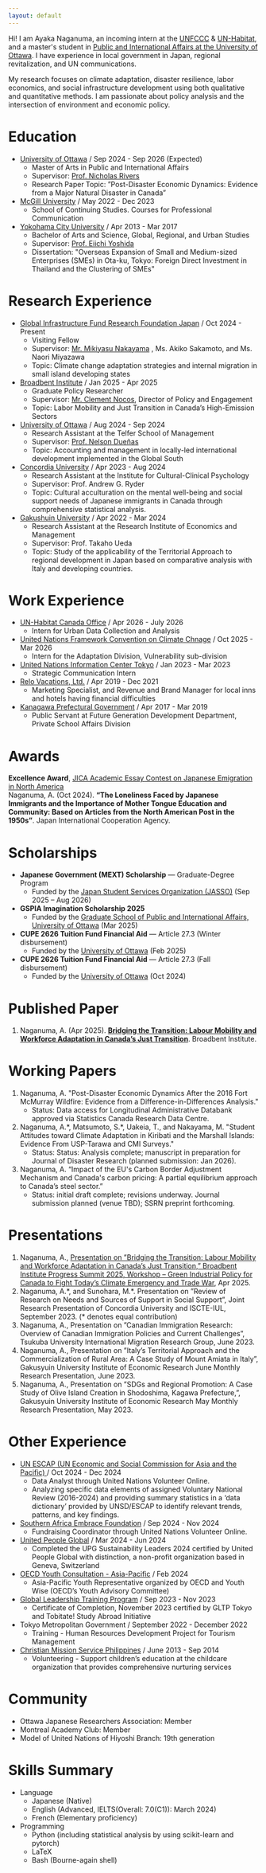 ```yaml
---
layout: default
---
```


Hi! I am Ayaka Naganuma, an incoming intern at the [UNFCCC](https://unfccc.int/) & [UN-Habitat](https://unhabitat.org/), and a master's student in [Public and International Affairs at the University of Ottawa](https://www.uottawa.ca/faculty-social-sciences/public-international-affairs). I have experience in local government in Japan, regional revitalization, and UN communications. 

My research focuses on climate adaptation, disaster resilience, labor economics, and social infrastructure development using both qualitative and quantitative methods. I am passionate about policy analysis and the intersection of environment and economic policy.

# Education

- [University of Ottawa](https://www.uottawa.ca/en) / Sep 2024 - Sep 2026 (Expected)
  - Master of Arts in Public and International Affairs
  - Supervisor: [Prof. Nicholas Rivers](https://sites.google.com/site/nicholasjrivers/)
  - Research Paper Topic: ”Post-Disaster Economic Dynamics: Evidence from a Major Natural Disaster in Canada”
- [McGill University](https://www.mcgill.ca/) / May 2022 - Dec 2023
  - School of Continuing Studies. Courses for Professional Communication
- [Yokohama City University](https://www-user.yokohama-cu.ac.jp/~english/) / Apr 2013 - Mar 2017 
  - Bachelor of Arts and Science, Global, Regional, and Urban Studies
  - Supervisor: [Prof. Eiichi Yoshida](https://www.yokohama-cu.ac.jp/researcher/yoshidaeiichi.html)
  - Dissertation: "Overseas Expansion of Small and Medium-sized Enterprises (SMEs) in Ota-ku, Tokyo: Foreign Direct Investment in Thailand and the Clustering of SMEs" 

# Research Experience
- [Global Infrastructure Fund Research Foundation Japan](https://gif.or.jp/) / Oct 2024 - Present
  - Visiting Fellow 
  - Supervisor: [Mr. Mikiyasu Nakayama](https://gif.or.jp/wp-content/uploads/2025/05/GIF_Researcher_Nakayama_20250423.pdf) , Ms. Akiko Sakamoto, and Ms. Naori Miyazawa
  - Topic: Climate change adaptation strategies and internal migration in small island developing states
- [Broadbent Institute](https://www.broadbentinstitute.ca/) / Jan 2025 - Apr 2025
  - Graduate Policy Researcher
  - Supervisor: [Mr. Clement Nocos](https://broadbentinstitute.ca/people/clement-nocos/), Director of Policy and Engagement
  - Topic: Labor Mobility and Just Transition in Canada’s High-Emission Sectors
- [University of Ottawa](https://www.uottawa.ca/en) / Aug 2024 - Sep 2024
  - Research Assistant at the Telfer School of Management 
  - Supervisor: [Prof. Nelson Dueñas](https://telfer.uottawa.ca/en/directory/nelson-duenas/)
  - Topic: Accounting and management in locally-led international development implemented in the Global South
- [Concordia University](https://www.concordia.ca/) / Apr 2023 - Aug 2024
  - Research Assistant at the Institute for Cultural-Clinical Psychology 
  - Supervisor: Prof. Andrew G. Ryder
  - Topic: Cultural acculturation on the mental well-being and social support needs of Japanese immigrants in Canada through comprehensive statistical analysis.
- [Gakushuin University](https://www.univ.gakushuin.ac.jp/en/) / Apr 2022 - Mar 2024 
  - Research Assistant at the Research Institute of Economics and Management
  - Supervisor: Prof. Takaho Ueda
  - Topic: Study of the applicability of the Territorial Approach to regional development in Japan based on comparative analysis with Italy and developing countries.
 
# Work Experience

- [UN-Habitat Canada Office](https://unhabitat.org/news/13-dec-2022/united-nations-program-montreal-to-host-un-habitat-project-office) / Apr 2026 - July 2026
  - Intern for Urban Data Collection and Analysis
- [United Nations Framework Convention on Climate Chnage](https://unfccc.int/) / Oct 2025 - Mar 2026
  - Intern for the Adaptation Division, Vulnerability sub-division
- [United Nations Information Center Tokyo](https://www.unic.or.jp/info/un_agencies_japan/unic/?lang=en) / Jan 2023 - Mar 2023
  - Strategic Communication Intern 
- [Relo Vacations, Ltd.](https://www.relo.jp/english/group/tourism/) / Apr 2019 - Dec 2021
  - Marketing Specialist, and Revenue and Brand Manager for local inns and hotels having financial difficulties
- [Kanagawa Prefectural Government](https://www.pref.kanagawa.jp/) / Apr 2017 - Mar 2019
  - Public Servant at Future Generation Development Department, Private School Affairs Division

# Awards  
**Excellence Award**, [JICA Academic Essay Contest on Japanese Emigration in North America](https://www.jica.go.jp/domestic/jomm/whatsnew/2023/1526419_24083.html)  
Naganuma, A. (Oct 2024). **“The Loneliness Faced by Japanese Immigrants and the Importance of Mother Tongue Education and Community: Based on Articles from the North American Post in the 1950s”**. Japan International Cooperation Agency.

# Scholarships  
- **Japanese Government (MEXT) Scholarship** — Graduate-Degree Program  
  - Funded by the [Japan Student Services Organization (JASSO)](https://www.jasso.go.jp/en/index.html) (Sep 2025 – Aug 2026)  
- **GSPIA Imagination Scholarship 2025**  
  - Funded by the [Graduate School of Public and International Affairs, University of Ottawa](https://www.uottawa.ca/faculty-social-sciences/public-international-affairs/graduate) (Mar 2025)  
- **CUPE 2626 Tuition Fund Financial Aid** — Article 27.3 (Winter disbursement)  
  - Funded by the [University of Ottawa](https://www.uottawa.ca/en) (Feb 2025)  
- **CUPE 2626 Tuition Fund Financial Aid** — Article 27.3 (Fall disbursement)  
  - Funded by the [University of Ottawa](https://www.uottawa.ca/en) (Oct 2024)  

# Published Paper
1. Naganuma, A. (Apr 2025). **[Bridging the Transition: Labour Mobility and Workforce Adaptation in Canada’s Just Transition](https://broadbentinstitute.ca/research/bridging-the-transition/)**. Broadbent Institute.

# Working Papers
1. Naganuma, A. "Post-Disaster Economic Dynamics After the 2016 Fort McMurray Wildfire: Evidence from a Difference-in-Differences Analysis."
   - Status: Data access for Longitudinal Administrative Databank approved via Statistics Canada Research Data Centre.
2. Naganuma, A.\*, Matsumoto, S.\*, Uakeia, T., and Nakayama, M. "Student Attitudes toward Climate Adaptation in Kiribati and the Marshall Islands: Evidence From USP-Tarawa and CMI Surveys."
   - Status: Status: Analysis complete; manuscript in preparation for Journal of Disaster Research (planned submission: Jan 2026).
3. Naganuma, A. “Impact of the EU's Carbon Border Adjustment Mechanism and Canada's carbon pricing:
A partial equilibrium approach to Canada’s steel sector.”
   - Status: initial draft complete; revisions underway. Journal submission planned (venue TBD); SSRN preprint forthcoming.

# Presentations
1. Naganuma, A., [Presentation on ”Bridging the Transition: Labour Mobility and Workforce Adaptation in Canada’s Just Transition,” Broadbent Institute Progress Summit 2025, Workshop – Green Industrial Policy for Canada to Fight Today’s Climate Emergency and Trade War](https://broadbentinstitute.ca/research/bridging-the-transition/), Apr 2025.
2. Naganuma, A.\*, and Sunohara, M.\*. Presentation on ”Review of Research on Needs and Sources of Support in Social Support”, Joint Research Presentation of Concordia University and ISCTE-IUL, September 2023. (* denotes equal contribution)
3. Naganuma, A., Presentation on ”Canadian Immigration Research: Overview of Canadian Immigration Policies and Current Challenges”, Tsukuba University International Migration Research Group, June 2023.
4. Naganuma, A., Presentation on ”Italy’s Territorial Approach and the Commercialization of Rural Area: A Case Study of Mount Amiata in Italy”, Gakusyuin University Institute of Economic Research June Monthly Research Presentation, June 2023.
5. Naganuma, A., Presentation on ”SDGs and Regional Promotion: A Case Study of Olive Island Creation in Shodoshima, Kagawa Prefecture,”, Gakusyuin University Institute of Economic Research May Monthly Research Presentation, May 2023.

# Other Experience
- [UN ESCAP (UN Economic and Social Commission for Asia and the Pacific) ](https://www.unescap.org/our-work/countries-special-situations/ldc) / Oct 2024 - Dec 2024
  - Data Analyst through United Nations Volunteer Online.
  - Analyzing specific data elements of assigned Voluntary National Review (2016-2024) and providing summary statistics in a ‘data dictionary’ provided by UNSD/ESCAP to identify relevant trends, patterns, and key findings.
- [Southern Africa Embrace Foundation](https://sae-foundation.org/) / Sep 2024 - Nov 2024
  - Fundraising Coordinator through United Nations Volunteer Online.
- [United People Global](http://www.unitedpeople.global) / Mar 2024 - Jun 2024
  - Completed the UPG Sustainability Leaders 2024 certified by United People Global with distinction, a non-profit organization based in Geneva, Switzerland
- [OECD Youth Consultation - Asia-Pacific](https://www.oecd.org/about/civil-society/youth/youthwise/) / Feb 2024
  - Asia-Pacific Youth Representative organized by OECD and Youth Wise (OECD’s Youth Advisory Committee)
- [Global Leadership Training Program](https://www.gltp-tokyo.com/) / Sep 2023 - Nov 2023
  - Certificate of Completion, November 2023 certified by GLTP Tokyo and Tobitate! Study Abroad Initiative
- Tokyo Metropolitan Government / September 2022 - December 2022
  - Training - Human Resources Development Project for Tourism Management
- [Christian Mission Service Philippines](https://cms.org.ph/) / June 2013 - Sep 2014
  - Volunteering - Support children’s education at the childcare organization that provides comprehensive nurturing services

# Community
- Ottawa Japanese Researchers Association: Member
- Montreal Academy Club: Member
- Model of United Nations of Hiyoshi Branch: 19th generation

# Skills Summary
- Language
  - Japanese (Native)
  - English (Advanced, IELTS(Overall: 7.0(C1)): March 2024)
  - French (Elementary proficiency)
- Programming
  - Python (including statistical analysis by using scikit-learn and pytorch)
  - LaTeX
  - Bash (Bourne-again shell) 

